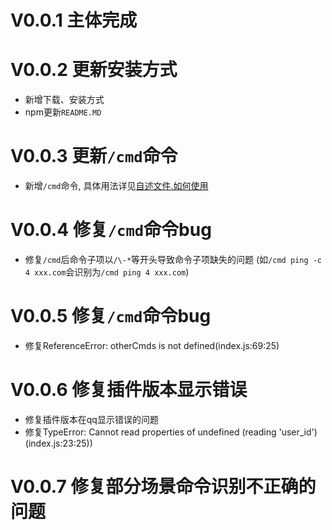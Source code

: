 # V0.0.1 主体完成

# V0.0.2 更新安装方式
* 新增下载、安装方式
* npm更新`README.MD`

# V0.0.3 更新`/cmd`命令
* 新增`/cmd`命令, 具体用法详见[自述文件.如何使用](README.md)

# V0.0.4 修复`/cmd`命令bug
* 修复`/cmd`后命令子项以`/\-*`等开头导致命令子项缺失的问题 (如`/cmd ping -c 4 xxx.com`会识别为`/cmd ping 4 xxx.com`)

# V0.0.5 修复`/cmd`命令bug
* 修复ReferenceError: otherCmds is not defined(index.js:69:25)

# V0.0.6 修复插件版本显示错误
* 修复插件版本在qq显示错误的问题
* 修复TypeError: Cannot read properties of undefined (reading 'user_id')(index.js:23:25))

# V0.0.7 修复部分场景命令识别不正确的问题
